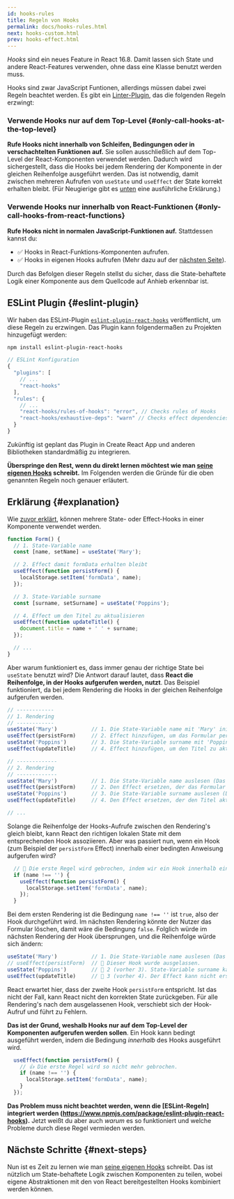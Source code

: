 ```yaml
---
id: hooks-rules
title: Regeln von Hooks
permalink: docs/hooks-rules.html
next: hooks-custom.html
prev: hooks-effect.html
---
```


*Hooks* sind ein neues Feature in React 16.8. Damit lassen sich State und andere React-Features verwenden, ohne dass eine Klasse benutzt werden muss.

Hooks sind zwar JavaScript Funtionen, allerdings müssen dabei zwei Regeln beachtet werden. Es gibt ein [Linter-Plugin](https://www.npmjs.com/package/eslint-plugin-react-hooks), das die folgenden Regeln erzwingt:

### Verwende Hooks nur auf dem Top-Level {#only-call-hooks-at-the-top-level}

**Rufe Hooks nicht innerhalb von Schleifen, Bedingungen oder in verschachtelten Funktionen auf.** Sie sollen ausschließlich auf dem Top-Level der React-Komponenten verwendet werden. Dadurch wird sichergestellt, dass die Hooks bei jedem Rendering der Komponente in der gleichen Reihenfolge ausgeführt werden. Das ist notwendig, damit zwischen mehreren Aufrufen von `useState` und `useEffect` der State korrekt erhalten bleibt. (Für Neugierige gibt es [unten](#explanation) eine ausführliche Erklärung.)

### Verwende Hooks nur innerhalb von React-Funktionen {#only-call-hooks-from-react-functions}

**Rufe Hooks nicht in normalen JavaScript-Funktionen auf.**  Stattdessen kannst du:

* ✅ Hooks in React-Funktions-Komponenten aufrufen.
* ✅ Hooks in eigenen Hooks aufrufen (Mehr dazu auf der [nächsten Seite](/docs/hooks-custom.html)).

Durch das Befolgen dieser Regeln stellst du sicher, dass die State-behaftete Logik einer Komponente aus dem Quellcode auf Anhieb erkennbar ist.

## ESLint Plugin {#eslint-plugin}

Wir haben das ESLint-Plugin [`eslint-plugin-react-hooks`](https://www.npmjs.com/package/eslint-plugin-react-hooks) veröffentlicht, um diese Regeln zu erzwingen. Das Plugin kann folgendermaßen zu Projekten hinzugefügt werden:

```bash
npm install eslint-plugin-react-hooks
```

```js
// ESLint Konfiguration
{
  "plugins": [
    // ...
    "react-hooks"
  ],
  "rules": {
    // ...
    "react-hooks/rules-of-hooks": "error", // Checks rules of Hooks
    "react-hooks/exhaustive-deps": "warn" // Checks effect dependencies
  }
}
```

Zukünftig ist geplant das Plugin in Create React App und anderen Bibliotheken standardmäßig zu integrieren.

**Überspringe den Rest, wenn du direkt lernen möchtest wie man [seine eigenen Hooks](/docs/hooks-custom.html) schreibt.** Im Folgenden werden die Gründe für die oben genannten Regeln noch genauer erläutert.

## Erklärung {#explanation}

Wie [zuvor erklärt](/docs/hooks-state.html#tip-using-multiple-state-variables), können mehrere State- oder Effect-Hooks in einer Komponente verwendet werden.

```js
function Form() {
  // 1. State-Variable name
  const [name, setName] = useState('Mary');

  // 2. Effect damit formData erhalten bleibt
  useEffect(function persistForm() {
    localStorage.setItem('formData', name);
  });

  // 3. State-Variable surname
  const [surname, setSurname] = useState('Poppins');

  // 4. Effect um den Titel zu aktualisieren
  useEffect(function updateTitle() {
    document.title = name + ' ' + surname;
  });

  // ...
}
```

Aber warum funktioniert es, dass immer genau der richtige State bei `useState` benutzt wird? Die Antwort darauf lautet, dass **React die Reihenfolge, in der Hooks aufgerufen werden, nutzt**.  Das Beispiel funktioniert, da bei jedem Rendering die Hooks in der gleichen Reihenfolge aufgerufen werden.

```js
// ------------
// 1. Rendering
// ------------
useState('Mary')           // 1. Die State-Variable name mit 'Mary' initialisieren
useEffect(persistForm)     // 2. Effect hinzufügen, um das Formular persistent zu halten
useState('Poppins')        // 3. Die State-Variable surname mit 'Poppins' initialisieren
useEffect(updateTitle)     // 4. Effect hinzufügen, um den Titel zu aktualisieren

// -------------
// 2. Rendering
// -------------
useState('Mary')           // 1. Die State-Variable name auslesen (Das Argument wird ignoriert)
useEffect(persistForm)     // 2. Den Effect ersetzen, der das Formular persistent hält
useState('Poppins')        // 3. Die State-Variable surname auslesen (Das Argument wird ignoriert)
useEffect(updateTitle)     // 4. Den Effect ersetzen, der den Titel aktualisiert

// ...
```

Solange die Reihenfolge der Hooks-Aufrufe zwischen den Rendering's gleich bleibt, kann React den richtigen lokalen State mit dem entsprechenden Hook assoziieren. Aber was passiert nun, wenn ein Hook (zum Beispiel der `persistForm` Effect) innerhalb einer bedingten Anweisung aufgerufen wird?

```js
  // 🔴 Die erste Regel wird gebrochen, indem wir ein Hook innerhalb einer bedingten Anweisung benutzt wird.
  if (name !== '') {
    useEffect(function persistForm() {
      localStorage.setItem('formData', name);
    });
  }
```

Bei dem ersten Rendering ist die Bedingung `name !== ''` ist `true`, also der Hook durchgeführt wird. Im nächsten Rendering könnte der Nutzer das Formular löschen, damit wäre die Bedingung `false`. Folglich würde im nächsten Rendering der Hook übersprungen, und die Reihenfolge würde sich ändern:

```js
useState('Mary')           // 1. Die State-Variable name auslesen (Das Argument wird ignoriert)
// useEffect(persistForm)  // 🔴 Dieser Hook wurde ausgelassen.
useState('Poppins')        // 🔴 2 (vorher 3). State-Variable surname kann nicht ausgelesen werden
useEffect(updateTitle)     // 🔴 3 (vorher 4). Der Effect kann nicht ersetzt werden
```

React erwartet hier, dass der zweite Hook `persistForm` entspricht. Ist das nicht der Fall, kann React nicht den korrekten State zurückgeben. Für alle Rendering's nach dem ausgelassenen Hook, verschiebt sich der Hook-Aufruf und führt zu Fehlern.

**Das ist der Grund, weshalb Hooks nur auf dem Top-Level der Komponenten aufgerufen werden sollen**. Ein Hook kann bedingt ausgeführt werden, indem die Bedingung *innerhalb* des Hooks ausgeführt wird.

```js
  useEffect(function persistForm() {
    // 👍 Die erste Regel wird so nicht mehr gebrochen.
    if (name !== '') {
      localStorage.setItem('formData', name);
    }
  });
```

**Das Problem muss nicht beachtet werden, wenn die [ESLint-Regeln] integriert werden (https://www.npmjs.com/package/eslint-plugin-react-hooks).** Jetzt weißt du aber auch *warum* es so funktioniert und welche Probleme durch diese Regel vermieden werden. 

## Nächste Schritte {#next-steps}

Nun ist es Zeit zu lernen wie man [seine eigenen Hooks](/docs/hooks-custom.html) schreibt. Das ist nützlich um State-behaftete Logik zwischen Komponenten zu teilen, wobei eigene Abstraktionen mit den von React bereitgestellten Hooks kombiniert werden können. 
